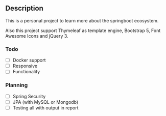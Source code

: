 ## Description

This is a personal project to learn more about the springboot ecosystem.

Also this project support Thymeleaf as template engine, Bootstrap 5, Font Awesome Icons and jQuery 3.

### Todo 
- [ ] Docker support
- [ ] Responsive
- [ ] Functionality 

### Planning
- [ ] Spring Security
- [ ] JPA (with MySQL or Mongodb)
- [ ] Testing all with output in report

